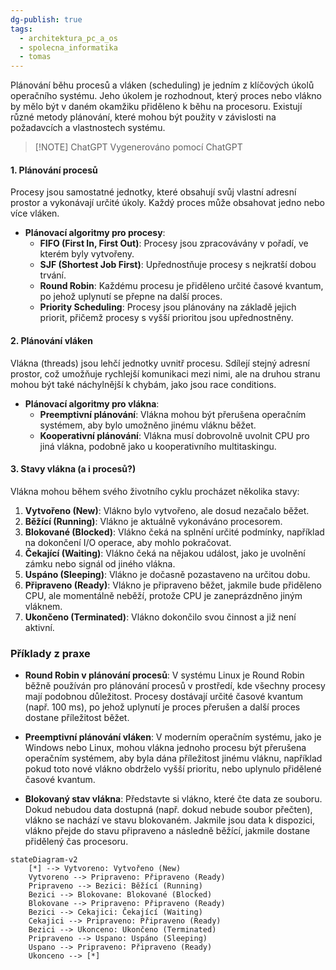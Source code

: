 ```yaml
---
dg-publish: true
tags:
  - architektura_pc_a_os
  - spolecna_informatika
  - tomas
---
```

Plánování běhu procesů a vláken (scheduling) je jedním z klíčových úkolů operačního systému. Jeho úkolem je rozhodnout, který proces nebo vlákno by mělo být v daném okamžiku přiděleno k běhu na procesoru. Existují různé metody plánování, které mohou být použity v závislosti na požadavcích a vlastnostech systému.

> [!NOTE] ChatGPT
> Vygenerováno pomocí ChatGPT

#### 1. **Plánování procesů**

Procesy jsou samostatné jednotky, které obsahují svůj vlastní adresní prostor a vykonávají určité úkoly. Každý proces může obsahovat jedno nebo více vláken.

- **Plánovací algoritmy pro procesy**:
  - **FIFO (First In, First Out)**: Procesy jsou zpracovávány v pořadí, ve kterém byly vytvořeny.
  - **SJF (Shortest Job First)**: Upřednostňuje procesy s nejkratší dobou trvání.
  - **Round Robin**: Každému procesu je přiděleno určité časové kvantum, po jehož uplynutí se přepne na další proces.
  - **Priority Scheduling**: Procesy jsou plánovány na základě jejich priorit, přičemž procesy s vyšší prioritou jsou upřednostněny.

#### 2. **Plánování vláken**

Vlákna (threads) jsou lehčí jednotky uvnitř procesu. Sdílejí stejný adresní prostor, což umožňuje rychlejší komunikaci mezi nimi, ale na druhou stranu mohou být také náchylnější k chybám, jako jsou race conditions.

- **Plánovací algoritmy pro vlákna**:
  - **Preemptivní plánování**: Vlákna mohou být přerušena operačním systémem, aby bylo umožněno jinému vláknu běžet.
  - **Kooperativní plánování**: Vlákna musí dobrovolně uvolnit CPU pro jiná vlákna, podobně jako u kooperativního multitaskingu.

#### 3. **Stavy vlákna (a i procesů?)**

Vlákna mohou během svého životního cyklu procházet několika stavy:

1. **Vytvořeno (New)**: Vlákno bylo vytvořeno, ale dosud nezačalo běžet.
2. **Běžící (Running)**: Vlákno je aktuálně vykonáváno procesorem.
3. **Blokované (Blocked)**: Vlákno čeká na splnění určité podmínky, například na dokončení I/O operace, aby mohlo pokračovat.
4. **Čekající (Waiting)**: Vlákno čeká na nějakou událost, jako je uvolnění zámku nebo signál od jiného vlákna.
5. **Uspáno (Sleeping)**: Vlákno je dočasně pozastaveno na určitou dobu.
6. **Připraveno (Ready)**: Vlákno je připraveno běžet, jakmile bude přiděleno CPU, ale momentálně neběží, protože CPU je zaneprázdněno jiným vláknem.
7. **Ukončeno (Terminated)**: Vlákno dokončilo svou činnost a již není aktivní.

### Příklady z praxe

- **Round Robin v plánování procesů**: V systému Linux je Round Robin běžně používán pro plánování procesů v prostředí, kde všechny procesy mají podobnou důležitost. Procesy dostávají určité časové kvantum (např. 100 ms), po jehož uplynutí je proces přerušen a další proces dostane příležitost běžet.

- **Preemptivní plánování vláken**: V moderním operačním systému, jako je Windows nebo Linux, mohou vlákna jednoho procesu být přerušena operačním systémem, aby byla dána příležitost jinému vláknu, například pokud toto nové vlákno obdrželo vyšší prioritu, nebo uplynulo přidělené časové kvantum.

- **Blokovaný stav vlákna**: Představte si vlákno, které čte data ze souboru. Dokud nebudou data dostupná (např. dokud nebude soubor přečten), vlákno se nachází ve stavu blokovaném. Jakmile jsou data k dispozici, vlákno přejde do stavu připraveno a následně běžící, jakmile dostane přidělený čas procesoru.

```mermaid
stateDiagram-v2
    [*] --> Vytvoreno: Vytvořeno (New)
    Vytvoreno --> Pripraveno: Připraveno (Ready)
    Pripraveno --> Bezici: Běžící (Running)
    Bezici --> Blokovane: Blokované (Blocked)
    Blokovane --> Pripraveno: Připraveno (Ready)
    Bezici --> Cekajici: Čekající (Waiting)
    Cekajici --> Pripraveno: Připraveno (Ready)
    Bezici --> Ukonceno: Ukončeno (Terminated)
    Pripraveno --> Uspano: Uspáno (Sleeping)
    Uspano --> Pripraveno: Připraveno (Ready)
    Ukonceno --> [*]

```
